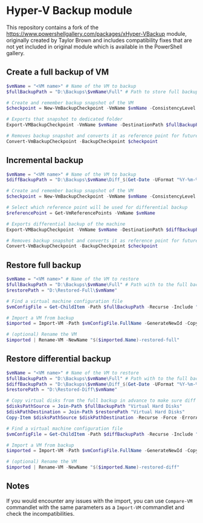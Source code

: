 # Hyper-V Backup module
This repository contains a fork of the https://www.powershellgallery.com/packages/xHyper-VBackup module, originally created by Taylor Brown and includes compatibility fixes that are not yet included in original module which is available in the PowerShell gallery.

## Create a full backup of VM
```powershell
$vmName = "<VM name>" # Name of the VM to backup
$fullBackupPath = "D:\Backups\$vmName\Full" # Path to store full backup

# Create and remember backup snapshot of the VM
$checkpoint = New-VmBackupCheckpoint -VmName $vmName -ConsistencyLevel CrashConsistent

# Exports that snapshot to dedicated folder
Export-VMBackupCheckpoint -VmName $vmName -DestinationPath $fullBackupPath -BackupCheckpoint $checkpoint

# Removes backup snapshot and converts it as reference point for future incremental backups
Convert-VmBackupCheckpoint -BackupCheckpoint $checkpoint
```

## Incremental backup
```powershell
$vmName = "<VM name>" # Name of the VM to backup
$diffBackupPath = "D:\Backups\$vmName\Diff_$(Get-Date -UFormat "%Y-%m-%d_%H%M%S")" # Path to store diff backup

# Create and remember backup snapshot of the VM
$checkpoint = New-VmBackupCheckpoint -VmName $vmName -ConsistencyLevel CrashConsistent

# Select which reference point will be used for differential backup
$referencePoint = Get-VmReferencePoints -VmName $vmName 

# Exports differential backup of the machine 
Export-VMBackupCheckpoint -VmName $vmName -DestinationPath $diffBackupPath -BackupCheckpoint $checkpoint -ReferencePoint $referencePoint

# Removes backup snapshot and converts it as reference point for future incremental backups
Convert-VmBackupCheckpoint -BackupCheckpoint $checkpoint
```

## Restore full backup
```powershell
$vmName = "<VM name>" # Name of the VM to restore
$fullBackupPath = "D:\Backups\$vmName\Full" # Path with to the full backup
$restorePath = "D:\Restored-Full\$vmName"

# Find a virtual machine configuration file
$vmConfigFile = Get-ChildItem -Path $fullBackupPath -Recurse -Include "*.vmcx"

# Import a VM from backup
$imported = Import-VM -Path $vmConfigFile.FullName -GenerateNewId -Copy -VirtualMachinePath $restorePath -VhdDestinationPath "$restorePath\Virtual Hard Disks"

# (optional) Rename the VM
$imported | Rename-VM -NewName "$($imported.Name)-restored-full"
```

## Restore differential backup
```powershell
$vmName = "<VM name>" # Name of the VM to restore
$fullBackupPath = "D:\Backups\$vmName\Full" # Path with to the full backup
$diffBackupPath = "D:\Backups\$vmName\Diff_$(Get-Date -UFormat "%Y-%m-%d_%H%M%S")" # Path to store diff backup
$restorePath = "D:\Restored-Diff\$vmName"

# Copy virtual disks from the full backup in advance to make sure diff could merge properly during import
$disksPathSource = Join-Path $fullBackupPath "Virtual Hard Disks"
$diskPathDestination = Join-Path $restorePath "Virtual Hard Disks"
Copy-Item $disksPathSource $diskPathDestination -Recurse -Force -ErrorAction SilentlyContinue

# Find a virtual machine configuration file
$vmConfigFile = Get-ChildItem -Path $diffBackupPath -Recurse -Include "*.vmcx"

# Import a VM from backup
$imported = Import-VM -Path $vmConfigFile.FullName -GenerateNewId -Copy -VirtualMachinePath $restorePath -VhdDestinationPath "$restorePath\Virtual Hard Disks"

# (optional) Rename the VM
$imported | Rename-VM -NewName "$($imported.Name)-restored-diff"
```

## Notes
If you would encounter any issues with the import, you can use `Compare-VM` commandlet with the same parameters as a `Import-VM` commandlet and check the incompatibilities.
